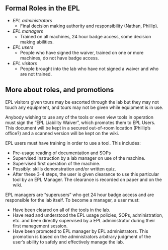 ## Formal Roles in the EPL

- *EPL administrators*
   - Final decision making authority and responsibility (Nathan, Phillip).
- *EPL managers*
   - Trained on all machines, 24 hour badge access, some decision making abilities.
- *EPL users*
   - People who have signed the waiver, trained on one or more machines, do not have badge access.
- *EPL visitors*
   -  People brought into the lab who have not signed a waiver and who are not trained.

## More about roles, and promotions
 
EPL visitors given tours may be escorted through the lab but they may not touch any equipment, and tours may not be given while equipment is in use.

Anybody wishing to use any of the tools or even view tools in operation must sign the “EPL Liability Waiver”, which promotes them to EPL Users. This document will be kept in a secured out-of-room location (Phillip’s office?) and a scanned version will be kept on the wiki.

EPL users must have training in order to use a tool. This includes:
 
- Pre-usage reading of documentation and SOPs
- Supervised instruction by a lab manager on use of the machine.
- Supervised first operation of the machine.
- Possibly: skills demonstration and/or written quiz.
- After these 3-4 steps, the user is given clearance to use this particular tool by an EPL Manager. The clearance is recorded on paper and on the wiki.

EPL managers are “superusers” who get 24 hour badge access and are responsible for the lab itself. To become a manager, a user must:

- Have been cleared on all of the tools in the lab.
- Have read and understood the EPL usage policies, SOPs, administration, etc. and been directly supervised by a EPL administrator during their first management session.
- Have been promoted to EPL manager by EPL administrators. This promotion is based on the administrators arbitrary judgment of the user’s ability to safely and effectively manage the lab. 

